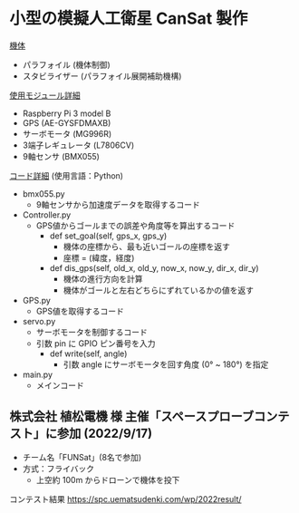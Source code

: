 # 小型の模擬人工衛星 CanSat 製作

<ins>機体</ins>
+ パラフォイル (機体制御)
+ スタビライザー (パラフォイル展開補助機構)

<ins>使用モジュール詳細</ins>
+ Raspberry Pi 3 model B
+ GPS (AE-GYSFDMAXB)
+ サーボモータ (MG996R)
+ 3端子レギュレータ (L7806CV)
+ 9軸センサ (BMX055)

<ins>コード詳細</ins> (使用言語：Python)
+ bmx055.py
  + 9軸センサから加速度データを取得するコード
+ Controller.py
  + GPS値からゴールまでの誤差や角度等を算出するコード
    + def set_goal(self, gps_x, gps_y)
      + 機体の座標から、最も近いゴールの座標を返す
      + 座標 = (緯度，経度)
    + def dis_gps(self, old_x, old_y, now_x, now_y, dir_x, dir_y)
      + 機体の進行方向を計算
      + 機体がゴールと左右どちらにずれているかの値を返す
+ GPS.py
  + GPS値を取得するコード
+ servo.py
  + サーボモータを制御するコード
  + 引数 pin に GPIO ピン番号を入力
    + def write(self, angle)
      + 引数 angle にサーボモータを回す角度 (0° ~ 180°) を指定
+ main.py
  + メインコード

## 株式会社 植松電機 様 主催「スペースプローブコンテスト」に参加 (2022/9/17)

+ チーム名「FUNSat」(8名で参加)
+ 方式：フライバック
  + 上空約 100m からドローンで機体を投下

コンテスト結果 https://spc.uematsudenki.com/wp/2022result/
